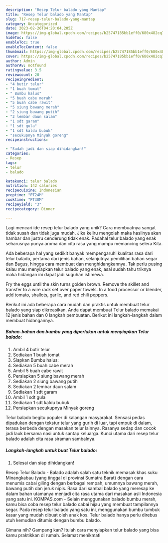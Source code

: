 ```yaml
---
description: "Resep Telur balado yang Mantap"
title: "Resep Telur balado yang Mantap"
slug: 717-resep-telur-balado-yang-mantap
category: Uncategorized
date: 2023-02-26T04:20:04.205Z
image: https://img-global.cpcdn.com/recipes/b25747185bb1eff0/680x482cq70/telur-balado-foto-resep-utama.jpg
hideToc: false
enableToc: true
enableTocContent: false
thumbnail: https://img-global.cpcdn.com/recipes/b25747185bb1eff0/680x482cq70/telur-balado-foto-resep-utama.jpg
cover: https://img-global.cpcdn.com/recipes/b25747185bb1eff0/680x482cq70/telur-balado-foto-resep-utama.jpg
author: Admin
authorAv: notfound
ratingvalue: 3.5
reviewcount: 20
recipeingredient:
- "4 butir telur"
- "1 buah tomat"
- " Bumbu halus"
- "5 buah cabe merah"
- "5 buah cabe rawit"
- "5 siung bawang merah"
- "2 siung bawang putih"
- "2 lembar daun salam"
- "1 sdt garam"
- "1 sdt gula"
- "1 sdt kaldu bubuk"
- "secukupnya Minyak goreng"
recipeinstructions:

- "Sudah jadi dan siap dihidangkan!"
categories:
- Resep
tags:
- telur
- balado

katakunci: telur balado 
nutrition: 142 calories
recipecuisine: Indonesian
preptime: "PT24M"
cooktime: "PT30M"
recipeyield: "3"
recipecategory: Dinner

---
```





Lagi mencari ide resep telur balado yang unik? Cara membuatnya sangat tidak susah dan tidak juga mudah. Jika keliru mengolah maka hasilnya akan hambar dan justru cenderung tidak enak. Padahal telur balado yang enak seharusnya punya aroma dan cita rasa yang mampu memancing selera Kita.





Ada beberapa hal yang sedikit banyak mempengaruhi kualitas rasa dari telur balado, pertama dari jenis bahan, selanjutnya pemilihan bahan segar dan Bagus, hingga cara membuat dan menghidangkannya. Tak perlu pusing kalau mau menyiapkan telur balado yang enak,      asal sudah tahu triknya maka hidangan ini dapat jadi suguhan istimewa.














Fry the eggs until the skin turns golden brown. Remove the skillet and transfer to a wire rack set over paper towels. In a food processor or blender, add tomato, shallots, garlic, and red chili peppers.






Berikut ini ada beberapa cara mudah dan praktis untuk membuat telur balado yang siap dikreasikan. Anda dapat membuat Telur balado memakai 12 jenis bahan dan 0 langkah pembuatan. Berikut ini langkah-langkah dalam membuat hidangannya.

<!--inarticleads1-->

##### Bahan-bahan dan bumbu yang diperlukan untuk menyiapkan Telur balado:

1. Ambil 4 butir telur
1. Sediakan 1 buah tomat
1. Siapkan  Bumbu halus:
1. Sediakan 5 buah cabe merah
1. Ambil 5 buah cabe rawit
1. Persiapkan 5 siung bawang merah
1. Sediakan 2 siung bawang putih
1. Sediakan 2 lembar daun salam
1. Sediakan 1 sdt garam
1. Ambil 1 sdt gula
1. Sediakan 1 sdt kaldu bubuk
1. Persiapkan secukupnya Minyak goreng


Telur balado begitu populer di kalangan masyarakat. Sensasi pedas dipadukan dengan tekstur telur yang gurih di luar, tapi empuk di dalam, terasa berbeda dengan masakan telur lainnya. Rasanya sedap dan cocok jadi lauk bersama nasi untuk santap keluarga. Kunci utama dari resep telur balado adalah cita rasa siraman sambalnya. 

<!--inarticleads2-->

##### Langkah-langkah untuk buat Telur balado:


1. Selesai dan siap dihidangkan!

Resep Telur Balado - Balado adalah salah satu teknik memasak khas suku Minangkabau (yang tinggal di provinsi Sumatra Barat) dengan cara menumis cabai giling dengan berbagai rempah, umumnya bawang merah, bawang putih dan jeruk nipis. Rasa dari sambal balado yang meresap ke dalam bahan utamanya menjadi cita rasa utama dari masakan asli Indonesia yang satu ini. KOMPAS.com - Selain menggunakan balado bumbu merah, kamu bisa coba resep telur balado cabai hijau yang membuat tampilannya segar. Pada resep telur balado yang satu ini, menggunakan bumbu tumbuk kasar yang mudah dibuat oleh anak kos. Telur balado hanya perlu direbus utuh kemudian ditumis dengan bumbu balado. 

Gimana nih? Gampang kan? Itulah cara menyiapkan telur balado yang bisa kamu praktikkan di rumah. Selamat menikmati
